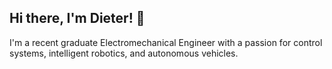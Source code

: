 ## Hi there, I'm Dieter! 👋

I'm a recent graduate Electromechanical Engineer with a passion for control systems, intelligent robotics, and autonomous vehicles.
